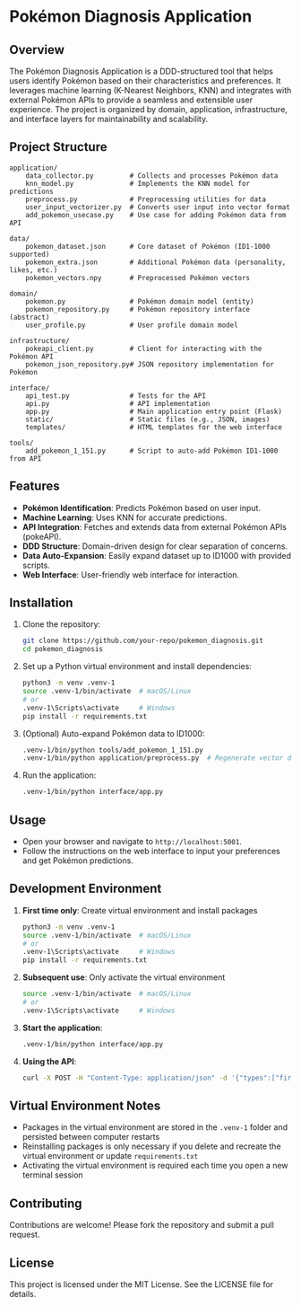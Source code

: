# Pokémon Diagnosis Application

## Overview
The Pokémon Diagnosis Application is a DDD-structured tool that helps users identify Pokémon based on their characteristics and preferences. It leverages machine learning (K-Nearest Neighbors, KNN) and integrates with external Pokémon APIs to provide a seamless and extensible user experience. The project is organized by domain, application, infrastructure, and interface layers for maintainability and scalability.

## Project Structure

```
application/
    data_collector.py         # Collects and processes Pokémon data
    knn_model.py              # Implements the KNN model for predictions
    preprocess.py             # Preprocessing utilities for data
    user_input_vectorizer.py  # Converts user input into vector format
    add_pokemon_usecase.py    # Use case for adding Pokémon data from API

data/
    pokemon_dataset.json      # Core dataset of Pokémon (ID1-1000 supported)
    pokemon_extra.json        # Additional Pokémon data (personality, likes, etc.)
    pokemon_vectors.npy       # Preprocessed Pokémon vectors

domain/
    pokemon.py                # Pokémon domain model (entity)
    pokemon_repository.py     # Pokémon repository interface (abstract)
    user_profile.py           # User profile domain model

infrastructure/
    pokeapi_client.py         # Client for interacting with the Pokémon API
    pokemon_json_repository.py# JSON repository implementation for Pokémon

interface/
    api_test.py               # Tests for the API
    api.py                    # API implementation
    app.py                    # Main application entry point (Flask)
    static/                   # Static files (e.g., JSON, images)
    templates/                # HTML templates for the web interface

tools/
    add_pokemon_1_151.py      # Script to auto-add Pokémon ID1-1000 from API
```

## Features
- **Pokémon Identification**: Predicts Pokémon based on user input.
- **Machine Learning**: Uses KNN for accurate predictions.
- **API Integration**: Fetches and extends data from external Pokémon APIs (pokeAPI).
- **DDD Structure**: Domain-driven design for clear separation of concerns.
- **Data Auto-Expansion**: Easily expand dataset up to ID1000 with provided scripts.
- **Web Interface**: User-friendly web interface for interaction.

## Installation

1. Clone the repository:
   ```bash
   git clone https://github.com/your-repo/pokemon_diagnosis.git
   cd pokemon_diagnosis
   ```

2. Set up a Python virtual environment and install dependencies:
   ```bash
   python3 -m venv .venv-1
   source .venv-1/bin/activate  # macOS/Linux
   # or
   .venv-1\Scripts\activate     # Windows
   pip install -r requirements.txt
   ```

3. (Optional) Auto-expand Pokémon data to ID1000:
   ```bash
   .venv-1/bin/python tools/add_pokemon_1_151.py
   .venv-1/bin/python application/preprocess.py  # Regenerate vector data
   ```

4. Run the application:
   ```bash
   .venv-1/bin/python interface/app.py
   ```

## Usage
- Open your browser and navigate to `http://localhost:5001`.
- Follow the instructions on the web interface to input your preferences and get Pokémon predictions.

## Development Environment

1. **First time only**: Create virtual environment and install packages
   ```bash
   python3 -m venv .venv-1
   source .venv-1/bin/activate  # macOS/Linux
   # or
   .venv-1\Scripts\activate     # Windows
   pip install -r requirements.txt
   ```

2. **Subsequent use**: Only activate the virtual environment
   ```bash
   source .venv-1/bin/activate  # macOS/Linux
   # or
   .venv-1\Scripts\activate     # Windows
   ```

3. **Start the application**:
   ```bash
   .venv-1/bin/python interface/app.py
   ```

4. **Using the API**:
   ```bash
   curl -X POST -H "Content-Type: application/json" -d '{"types":["fire"], "personality":"おだやか"}' http://localhost:5001/diagnose
   ```

## Virtual Environment Notes
- Packages in the virtual environment are stored in the `.venv-1` folder and persisted between computer restarts
- Reinstalling packages is only necessary if you delete and recreate the virtual environment or update `requirements.txt`
- Activating the virtual environment is required each time you open a new terminal session

## Contributing
Contributions are welcome! Please fork the repository and submit a pull request.

## License
This project is licensed under the MIT License. See the LICENSE file for details.
